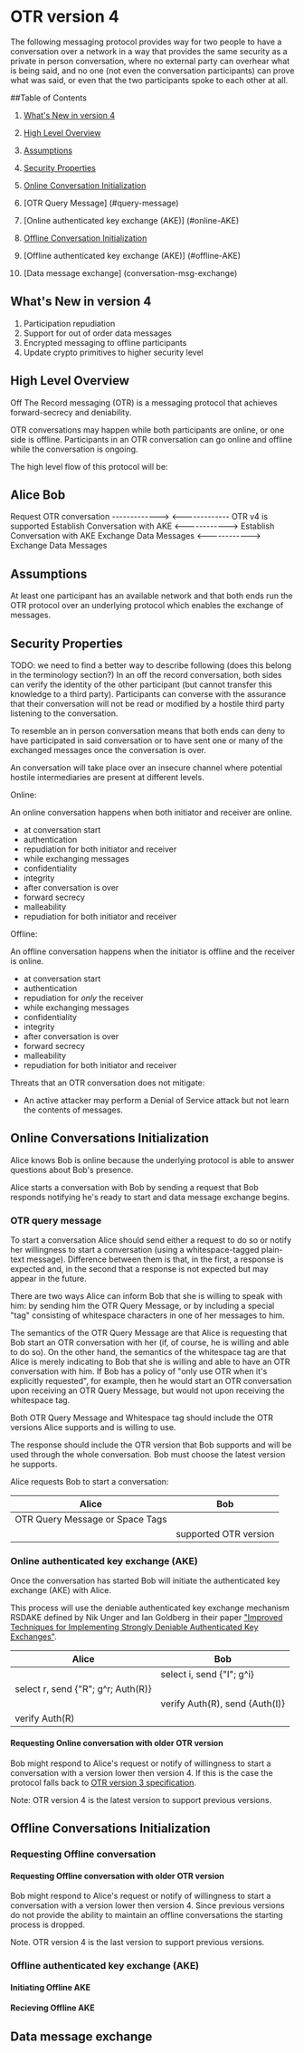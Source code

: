 # OTR version 4

The following messaging protocol provides way for two people to have a conversation over a network
in a way that provides the same security as a private in person conversation, where no external party
can overhear what is being said, and no one (not even the conversation participants) can prove what
was said, or even that the two participants spoke to each other at all.

##Table of Contents

1. [What's New in version 4](#whats-new)

2. [High Level Overview](#overview)

3. [Assumptions](#assumptions)

4. [Security Properties](#security-properties)

5. [Online Conversation Initialization](#online-conversation-init)
  1. [OTR Query Message] (#query-message)
  2. [Online authenticated key exchange (AKE)] (#online-AKE)

6. [Offline Conversation Initialization](#offline-conversation-init)
  1. [Offline authenticated key exchange (AKE)] (#offline-AKE)

7. [Data message exchange] (conversation-msg-exchange)

## What's New in version 4 <a name="whats-new"></a>

1. Participation repudiation
2. Support for out of order data messages
3. Encrypted messaging to offline participants
4. Update crypto primitives to higher security level

## High Level Overview <a name="overview"></a>

Off The Record messaging (OTR) is a messaging protocol that achieves forward-secrecy
and deniability.

OTR conversations may happen while both participants are online, or one side
is offline. Participants in an OTR conversation can go online and offline while
the conversation is ongoing.

The high level flow of this protocol will be:

Alice                                            Bob
--------------------------------------------------------------------------------
Request OTR conversation         ------------->
                                 <-------------  OTR v4 is supported
Establish Conversation with AKE  <------------>  Establish Conversation with AKE
Exchange Data Messages           <------------>  Exchange Data Messages

## Assumptions <a name="assumptions"></a>

At least one participant has an available network and that both ends run the OTR protocol
over an underlying protocol which enables the exchange of messages.

## Security Properties <a name="security-properties"></a>

TODO: we need to find a better way to describe following (does this belong in the terminology section?)
In an off the record conversation, both sides can verify the identity of the other participant
(but cannot transfer this knowledge to a third party). Participants can converse with the assurance
that their conversation will not be read or modified by a hostile third party listening to the conversation.

To resemble an in person conversation means that both ends can deny to
have participated in said conversation or to have sent one or many of
the exchanged messages once the conversation is over.

An conversation will take place over an insecure channel where
potential hostile intermediaries are present at different levels.

Online:

An online conversation happens when both initiator and receiver are
online.
* at conversation start
 * authentication
 * repudiation for both initiator and receiver
* while exchanging messages
 * confidentiality
 * integrity
* after conversation is over
 * forward secrecy
 * malleability
 * repudiation for both initiator and receiver

Offline:

An offline conversation happens when the initiator is offline and the receiver is
online.
* at conversation start
 * authentication
 * repudiation for *only* the receiver
* while exchanging messages
 * confidentiality
 * integrity
* after conversation is over
 * forward secrecy
 * malleability
 * repudiation for both initiator and receiver

Threats that an OTR conversation does not mitigate:
* An active attacker may perform a Denial of Service attack but not learn the contents of messages.

## Online Conversations Initialization <a name="online-conversation-init"></a>

Alice knows Bob is online because the underlying protocol is
able to answer questions about Bob's presence.

Alice starts a conversation with Bob by sending a request that
Bob responds notifying he's ready to start and data message exchange
begins.

### OTR query message <a name="query-message"></a>

To start a conversation Alice should send either a request to do so or
notify her willingness to start a conversation (using a whitespace-tagged
plain-text message). Difference between them is that, in the first,
a response is expected and, in the second that a response is not expected
but may appear in the future.

There are two ways Alice can inform Bob that she is willing to speak
with him: by sending him the OTR Query Message, or by including a special
"tag" consisting of whitespace characters in one of her messages to him.

The semantics of the OTR Query Message are that Alice is requesting that
Bob start an OTR conversation with her (if, of course, he is willing and
able to do so). On the other hand, the semantics of the whitespace tag are
that Alice is merely indicating to Bob that she is willing and able to have
an OTR conversation with him. If Bob has a policy of "only use OTR when it's
explicitly requested", for example, then he would start an OTR conversation
upon receiving an OTR Query Message, but would not upon receiving the
whitespace tag.

Both OTR Query Message and Whitespace tag should include the OTR
versions Alice supports and is willing to use.

The response should include the OTR version that Bob supports and will be used
through the whole conversation. Bob must choose the latest version he supports.

Alice requests Bob to start a conversation:

| Alice                            | Bob                   |
|----------------------------------|-----------------------|
| OTR Query Message or Space Tags  |                       |
|                                  | supported OTR version |


### Online authenticated key exchange (AKE) <a name="online-AKE"></a>

Once the conversation has started Bob will initiate the authenticated key
exchange (AKE) with Alice.

This process will use the deniable authenticated key exchange
mechanism RSDAKE defined by Nik Unger and Ian Goldberg in their paper 
["Improved Techniques for Implementing Strongly Deniable
Authenticated Key Exchanges"][1].

| Alice                              | Bob                            |
|------------------------------------|--------------------------------|
|                                    | select i, send {"I"; g^i}      |
| select r, send {"R"; g^r; Auth(R)} |                                |
|                                    | verify Auth(R), send {Auth(I)} |
| verify Auth(R)                     |                                |

#### Requesting Online conversation with older OTR version

Bob might respond to Alice's request or notify of willingness to start a
conversation with a version lower then version 4. If this is the
case the protocol falls back to [OTR version 3 specification][2].

Note: OTR version 4 is the latest version to support previous versions.


## Offline Conversations Initialization <a name="offline-conversation-init"></a>

### Requesting Offline conversation

#### Requesting Offline conversation with older OTR version

Bob might respond to Alice's request or notify of willingness to start a
conversation with a version lower then version 4. Since previous
versions do not provide the ability to maintain an offline
conversations the starting process is dropped.

Note. OTR version 4 is the last version to support previous versions.

### Offline authenticated key exchange (AKE) <a name="offline-AKE"></a>

#### Initiating Offline AKE
#### Recieving Offline AKE

## Data message exchange

[1]: http://cacr.uwaterloo.ca/techreports/2016/cacr2016-06.pdf
[2]: https://otr.cypherpunks.ca/Protocol-v3-4.0.0.html

